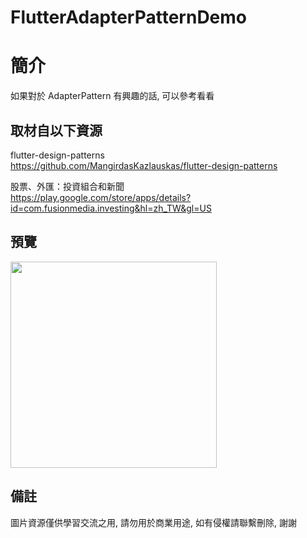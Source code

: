 # FlutterAdapterPatternDemo

簡介
==================================
如果對於 AdapterPattern 有興趣的話, 可以參考看看                                 

取材自以下資源
--------
flutter-design-patterns                                                                 
https://github.com/MangirdasKazlauskas/flutter-design-patterns     
                  		
股票、外匯：投資組合和新聞                                                                 
https://play.google.com/store/apps/details?id=com.fusionmedia.investing&hl=zh_TW&gl=US     

預覽
--------
<p align="left">
  <img src="https://i.imgur.com/gFWmgwZ.png" height="330"/>
</p> 

備註
--------
圖片資源僅供學習交流之用, 請勿用於商業用途, 如有侵權請聯繫刪除, 謝謝
